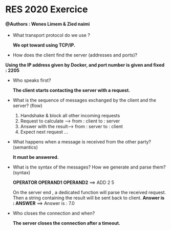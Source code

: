 # RES 2020 Exercice 
#### @Authors  : Wenes Limem & Zied naimi

* What transport protocol do we use ?
 
   __We opt toward using TCP/IP.__ 
* How does the client find the server (addresses and ports)?

 __Using the IP address given by Docker, and port number is given and fixed : 2205__    
* Who speaks first?

  __The client starts contacting the server with a request.__
* What is the sequence of messages exchanged by the client and the server? (flow)
    1. Handshake & block all other incoming requests 
    2. Request to calculate --> from : client to : server
    3. Answer with the result--> from : server to : client
    4. Expect next request ...  

*  What happens when a message is received from the other party? (semantics)
  
    __It must be answered.__ 
* What is the syntax of the messages? How we generate and parse them? (syntax)
    
    __**OPERATOR OPERAND1 OPERAND2**__   ==> ADD 2 5 
    
   On the server end , a dedicated function will parse the received 
   request. Then a string containing the result will be sent back to client. 
    __**Answer is : ANSWER**__           ==> Answer is : 7.0  
* Who closes the connection and when?
      
    __The server closes the connection after a timeout.__
        